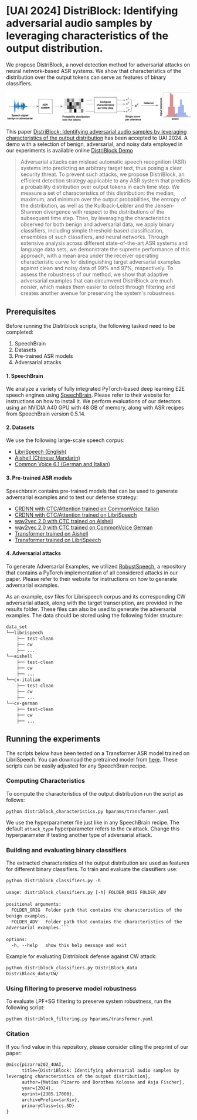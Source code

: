 # [UAI 2024] DistriBlock: Identifying adversarial audio samples by leveraging characteristics of the output distribution.

We propose DistriBlock, a novel detection method for adversarial attacks on neural network-based ASR systems. 
We show that characteristics of the distribution over the output tokens can serve as features of binary classifiers.

![logo](resources/Detector_diagram_3.png)

This paper [DistriBlock: Identifying adversarial audio samples by leveraging characteristics of the output distribution](https://arxiv.org/abs/2305.17000) has been accepted to UAI 2024. A demo with a selection of benign, adversarial, and noisy data employed in our experiments is available online [DistriBlock Demo](https://matiuste.github.io/Distriblock_demo/)
> Adversarial attacks can mislead automatic speech recognition (ASR) systems into predicting an arbitrary target text, thus posing a clear security threat.
> To prevent such attacks, we propose DistriBlock, an efficient detection strategy applicable to any ASR system that predicts a probability distribution over output tokens in each time step.
> We measure a set of characteristics of this distribution: the median, maximum, and minimum over the output probabilities, the entropy of the distribution, as well as the Kullback-Leibler and the Jensen-Shannon divergence with respect to the distributions of the subsequent time step. 
> Then, by leveraging the characteristics observed for both benign and adversarial data, we apply binary classifiers, including simple threshold-based classification, ensembles of such classifiers, and neural networks. 
> Through extensive analysis across different state-of-the-art ASR systems and language data sets, we demonstrate the supreme performance of this approach, with a mean area under the receiver operating characteristic curve for distinguishing target adversarial examples against clean and noisy data of 99\% and 97\%, respectively. 
> To assess the robustness of our method, we show that adaptive adversarial examples that can circumvent DistriBlock are much noisier, which makes them easier to detect through filtering and creates another avenue for preserving the system's robustness.

## Prerequisites
Before running the Distriblock scripts, the following tasked need to be completed:
1. SpeechBrain
2. Datasets
3. Pre-trained ASR models
4. Adversarial attacks
   
#### 1. SpeechBrain
We analyze a variety of fully integrated PyTorch-based deep learning E2E speech engines using [SpeechBrain](https://github.com/speechbrain/speechbrain). 
Please refer to their website for instructions on how to install it.
We perform evaluations of our detectors using an NVIDIA A40 GPU with 48 GB of memory, along with ASR recipes from SpeechBrain version 0.5.14.

#### 2. Datasets
We use the following large-scale speech corpus:
* [LibriSpeech (English)](https://www.openslr.org/12)
* [Aishell (Chinese Mandarin)](https://www.openslr.org/33/)
* [Common Voice 6.1 (German and Italian)](https://commonvoice.mozilla.org/en/datasets)

#### 3. Pre-trained ASR models
Speechbrain contains pre-trained models that can be used to generate adversarial examples and to test our defense strategy:
* [CRDNN with CTC/Attention trained on CommonVoice Italian](https://huggingface.co/speechbrain/asr-crdnn-commonvoice-it)
* [CRDNN with CTC/Attention trained on LibriSpeech](https://huggingface.co/speechbrain/asr-crdnn-rnnlm-librispeech)
* [wav2vec 2.0 with CTC trained on Aishell](https://huggingface.co/speechbrain/asr-wav2vec2-ctc-aishell)
* [wav2vec 2.0 with CTC trained on CommonVoice German](https://huggingface.co/speechbrain/asr-wav2vec2-commonvoice-de)
* [Transformer trained on Aishell](https://huggingface.co/speechbrain/asr-transformer-aishell)
* [Transformer trained on LibriSpeech](https://huggingface.co/speechbrain/asr-transformer-transformerlm-librispeech)
  
#### 4. Adversarial attacks
To generate Adversarial Examples, we utilized [RobustSpeech](https://github.com/RaphaelOlivier/robust_speech), a repository that contains a PyTorch implementation of all considered attacks in our paper.
Please refer to their website for instructions on how to generate adversarial examples. 

As an example, csv files for Librispeech corpus and its corresponding CW adversarial attack, along with the target transcription, are provided in the results folder. These files can also be used to generate the adversarial examples. 
The data should be stored using the following folder structure:
```
data_set
└──librispeech
    ├── test-clean
    ├── cw
    ├── ...
└──aishell
    ├── test-clean
    ├── cw
    ├── ...
└──cv-italian
    ├── test-clean
    ├── cw
    ├── ...
└──cv-german
    ├── test-clean
    ├── cw
    ├── ...
```
## Running the experiments
The scripts below have been tested on a Transformer ASR model trained on LibriSpeech. You can download the pretrained model from [here](https://ruhr-uni-bochum.sciebo.de/s/lpjW0vxFikG2WqD). These scripts can be easily adjusted for any SpeechBrain recipe. 

### Computing Characteristics
To compute the characteristics of the output distribution run the script as follows:
```
python distriblock_characteristics.py hparams/transformer.yaml
```
We use the hyperparameter file just like in any SpeechBrain recipe. The default `attack_type` hyperparameter refers to the `CW` attack. Change this hyperparameter if testing another type of adversarial attack.

### Building and evaluating binary classifiers
The extracted characteristics of the output distribution are used as features for different binary classifiers. To train and evaluate the classifiers use:
```
python distriblock_classifiers.py -h

usage: distriblock_classifiers.py [-h] FOLDER_ORIG FOLDER_ADV

positional arguments:
  FOLDER_ORIG  Folder path that contains the characteristics of the benign examples.
  FOLDER_ADV   Folder path that contains the characteristics of the adversarial examples.```

options:
  -h, --help   show this help message and exit
```
Example for evaluating Distriblock defense against CW attack:
```
python distriblock_classifiers.py DistriBlock_data DistriBlock_data/CW/
```
### Using filtering to preserve model robustness
To evaluate LPF+SG filtering to preserve system robustness, run the following script:
```
python distriblock_filtering.py hparams/transformer.yaml
```
### Citation
If you find value in this repository, please consider citing the preprint of our paper:
```
@misc{pizarro202_4UAI,
      title={DistriBlock: Identifying adversarial audio samples by leveraging characteristics of the output distribution}, 
      author={Matías Pizarro and Dorothea Kolossa and Asja Fischer},
      year={2024},
      eprint={2305.17000},
      archivePrefix={arXiv},
      primaryClass={cs.SD}
}
```
